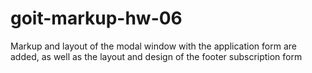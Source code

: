 # goit-markup-hw-06
Markup and layout of the modal window with the application form are added, as well as the layout and design of the footer subscription form

